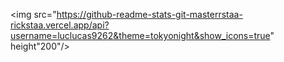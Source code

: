 <img src="https://github-readme-stats-git-masterrstaa-rickstaa.vercel.app/api?username=luclucas9262&theme=tokyonight&show_icons=true" height"200"/>
